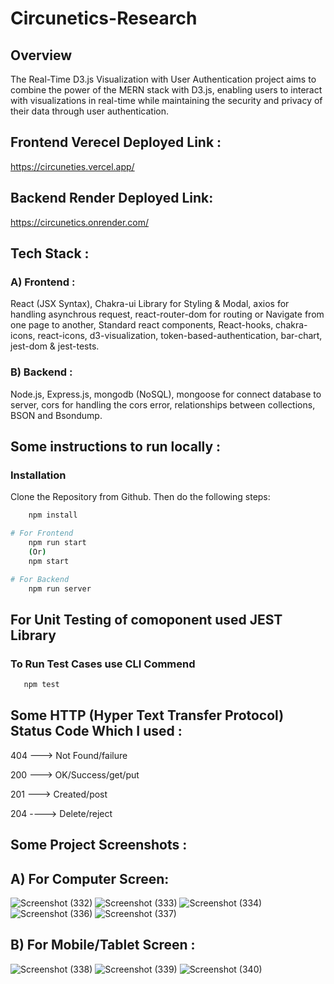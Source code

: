 # Circunetics-Research
## Overview
The Real-Time D3.js Visualization with User Authentication project aims to combine the power of the MERN stack with D3.js, enabling users to interact with visualizations in real-time while maintaining the security and privacy of their data through user authentication.

## Frontend Verecel Deployed Link :
https://circuneties.vercel.app/


## Backend Render Deployed Link:
https://circunetics.onrender.com/


## Tech Stack :

### A) Frontend :

React (JSX Syntax), Chakra-ui Library for Styling & Modal, axios for handling asynchrous request, react-router-dom for routing or Navigate from one page to another, Standard react components, React-hooks, chakra-icons, react-icons, d3-visualization, token-based-authentication, bar-chart, jest-dom & jest-tests.

### B) Backend :

Node.js, Express.js, mongodb (NoSQL), mongoose for connect database to server, cors for handling the cors error, relationships between collections, BSON and Bsondump.

## Some instructions to run locally :

### Installation

Clone the Repository from Github. Then do the following steps:

```bash
    npm install

# For Frontend
    npm run start
    (Or)
    npm start

# For Backend
    npm run server
```

## For Unit Testing of comoponent used JEST Library
### To Run Test Cases use CLI Commend

```bash
   npm test
```

## Some HTTP (Hyper Text Transfer Protocol) Status Code Which I used :

404 ---> Not Found/failure

200 ---> OK/Success/get/put

201 ---> Created/post

204 ----> Delete/reject

## Some Project Screenshots :

## A) For Computer Screen:
![Screenshot (332)](https://github.com/Pushpendra-1697/Circunetics-Research/assets/104748364/ef53d54c-cb3c-48bb-8ac8-5099cdcc7f64)
![Screenshot (333)](https://github.com/Pushpendra-1697/Circunetics-Research/assets/104748364/6d38dfd5-0c60-4ff6-b2f2-9f0fc7ac8cc5)
![Screenshot (334)](https://github.com/Pushpendra-1697/Circunetics-Research/assets/104748364/efbb061a-3030-45fb-905c-a30bb206d666)
![Screenshot (336)](https://github.com/Pushpendra-1697/Circunetics-Research/assets/104748364/af4ddf4b-68e1-40d3-9542-dcbad4da560d)
![Screenshot (337)](https://github.com/Pushpendra-1697/Circunetics-Research/assets/104748364/b1dea55a-e0a0-4069-a791-f4d540d4eaa2)

## B) For Mobile/Tablet Screen :
![Screenshot (338)](https://github.com/Pushpendra-1697/Circunetics-Research/assets/104748364/0cfb7a27-60fb-4e7b-acc3-3cfaeb588d01)
![Screenshot (339)](https://github.com/Pushpendra-1697/Circunetics-Research/assets/104748364/5c81c2eb-857c-4a87-b8b1-4aa20de88026)
![Screenshot (340)](https://github.com/Pushpendra-1697/Circunetics-Research/assets/104748364/3dd31238-93d1-4516-9840-b507c145c61c)

